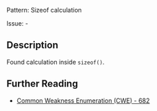Pattern: Sizeof calculation

Issue: -

## Description

Found calculation inside `sizeof()`.

## Further Reading

* [Common Weakness Enumeration (CWE) - 682](https://cwe.mitre.org/data/definitions/682.html)